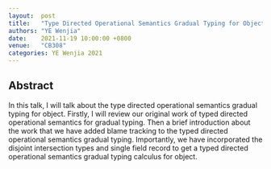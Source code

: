 ```yaml
--- 
layout:  post 
title:   "Type Directed Operational Semantics Gradual Typing for Object"
authors: "YE Wenjia"
date:    2021-11-19 10:00:00 +0800
venue:   "CB308"
categories: YE Wenjia 2021
--- 
```


## Abstract

In this talk, I will talk about the type directed operational semantics gradual typing for object. Firstly, I will review our original work of typed directed operational semantics for gradual typing. Then a brief introduction about the work that we have added blame tracking to the typed directed operational semantics gradual typing. Importantly, we have incorporated the disjoint intersection types and single field record to get a typed directed operational semantics gradual typing calculus for object.




